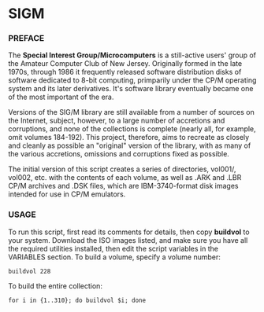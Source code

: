 # SIGM
### PREFACE

The **Special Interest Group/Microcomputers** is a still-active users' group of the Amateur Computer Club of New Jersey. Originally formed in the late 1970s, through 1986 it frequently released software distribution disks of software dedicated to 8-bit computing, primparily under the CP/M operating system and its later derivatives. It's software library eventually became one of the most important of the era.

Versions of the SIG/M library are still available from a number of sources on the Internet, subject, however, to a large number of accretions and corruptions, and none of the collections is complete (nearly all, for example, omit volumes 184-192). This project, therefore, aims to recreate as closely and cleanly as possible an "original" version of the library, with as many of the various accretions, omissions and corruptions fixed as possible.

The initial version of this script creates a series of directories, vol001/, vol002, etc. with the contents of each volume, as well as .ARK and .LBR CP/M archives and .DSK files, which are IBM-3740-format disk images intended for use in CP/M emulators.

### USAGE

To run this script, first read its comments for details, then copy **buildvol** to your system. Download the ISO images listed, and make sure you have all the required utilities installed, then edit the script variables in the VARIABLES section. To build a volume, specify a volume number:

    buildvol 228

To build the entire collection:

    for i in {1..310}; do buildvol $i; done
